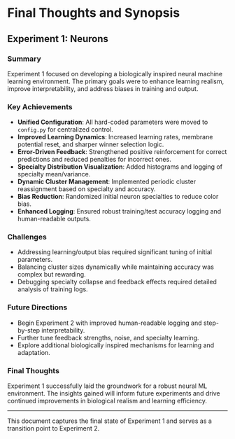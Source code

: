 # Final Thoughts and Synopsis

## Experiment 1: Neurons

### Summary
Experiment 1 focused on developing a biologically inspired neural machine learning environment. The primary goals were to enhance learning realism, improve interpretability, and address biases in training and output.

### Key Achievements
- **Unified Configuration**: All hard-coded parameters were moved to `config.py` for centralized control.
- **Improved Learning Dynamics**: Increased learning rates, membrane potential reset, and sharper winner selection logic.
- **Error-Driven Feedback**: Strengthened positive reinforcement for correct predictions and reduced penalties for incorrect ones.
- **Specialty Distribution Visualization**: Added histograms and logging of specialty mean/variance.
- **Dynamic Cluster Management**: Implemented periodic cluster reassignment based on specialty and accuracy.
- **Bias Reduction**: Randomized initial neuron specialties to reduce color bias.
- **Enhanced Logging**: Ensured robust training/test accuracy logging and human-readable outputs.

### Challenges
- Addressing learning/output bias required significant tuning of initial parameters.
- Balancing cluster sizes dynamically while maintaining accuracy was complex but rewarding.
- Debugging specialty collapse and feedback effects required detailed analysis of training logs.

### Future Directions
- Begin Experiment 2 with improved human-readable logging and step-by-step interpretability.
- Further tune feedback strengths, noise, and specialty learning.
- Explore additional biologically inspired mechanisms for learning and adaptation.

### Final Thoughts
Experiment 1 successfully laid the groundwork for a robust neural ML environment. The insights gained will inform future experiments and drive continued improvements in biological realism and learning efficiency.

---

This document captures the final state of Experiment 1 and serves as a transition point to Experiment 2.
